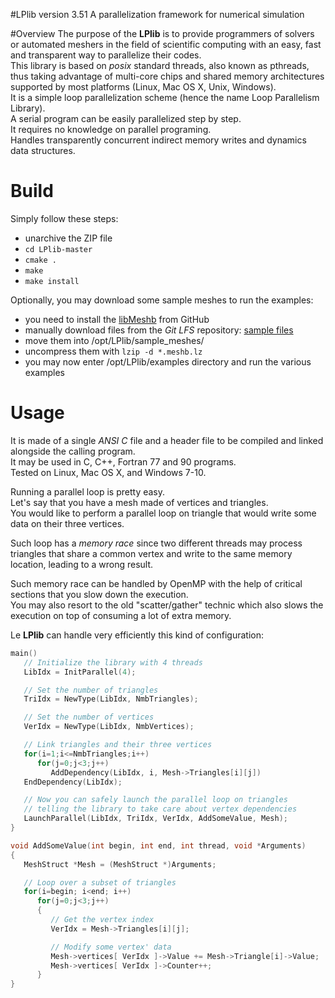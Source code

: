 #LPlib  version 3.51
A parallelization framework for numerical simulation

#Overview
The purpose of the **LPlib** is to provide programmers of solvers or automated meshers in the field of scientific computing with an easy, fast and transparent way to parallelize their codes.  
This library is based on *posix* standard threads, also known as pthreads, thus taking advantage of multi-core chips and shared memory architectures supported by most platforms (Linux, Mac OS X, Unix, Windows).  
It is a simple loop parallelization scheme (hence the name Loop Parallelism Library).  
A serial program can be easily parallelized step by step.  
It requires no knowledge on parallel programing.  
Handles transparently concurrent indirect memory writes and dynamics data structures.

# Build
Simply follow these steps:
- unarchive the ZIP file
- `cd LPlib-master`
- `cmake .`
- `make`
- `make install`

Optionally, you may download some sample meshes to run the examples:
- you need to install the [libMeshb](https://github.com/LoicMarechal/libMeshb) from GitHub
- manually download files from the *Git LFS* repository: [sample files](sample_meshes/)
- move them into /opt/LPlib/sample_meshes/
- uncompress them with `lzip -d *.meshb.lz`
- you may now enter /opt/LPlib/examples directory and run the various examples

# Usage
It is made of a single *ANSI C* file and a header file to be compiled and linked alongside the calling program.  
It may be used in C, C++, Fortran 77 and 90 programs.  
Tested on Linux, Mac OS X, and Windows 7-10.

Running a parallel loop is pretty easy.  
Let's say that you have a mesh made of vertices and triangles.  
You would like to perform a parallel loop on triangle that would write some data on their three vertices.

Such loop has a _memory race_ since two different threads may process triangles that share a common vertex and write to the same memory location, leading to a wrong result.

Such memory race can be handled by OpenMP with the help of critical sections that you slow down the execution.  
You may also resort to the old "scatter/gather" technic which also slows the execution on top of consuming a lot of extra memory.

Le **LPlib** can handle very efficiently this kind of configuration:

```C
main()
   // Initialize the library with 4 threads
   LibIdx = InitParallel(4);

   // Set the number of triangles
   TriIdx = NewType(LibIdx, NmbTriangles);

   // Set the number of vertices
   VerIdx = NewType(LibIdx, NmbVertices);

   // Link triangles and their three vertices
   for(i=1;i<=NmbTriangles;i++)
      for(j=0;j<3;j++)
         AddDependency(LibIdx, i, Mesh->Triangles[i][j])
   EndDependency(LibIdx);

   // Now you can safely launch the parallel loop on triangles
   // telling the library to take care about vertex dependencies
   LaunchParallel(LibIdx, TriIdx, VerIdx, AddSomeValue, Mesh);
}

void AddSomeValue(int begin, int end, int thread, void *Arguments)
{
   MeshStruct *Mesh = (MeshStruct *)Arguments;

   // Loop over a subset of triangles
   for(i=begin; i<end; i++)
      for(j=0;j<3;j++)
      {
         // Get the vertex index
         VerIdx = Mesh->Triangles[i][j];

         // Modify some vertex' data
         Mesh->vertices[ VerIdx ]->Value += Mesh->Triangle[i]->Value;
         Mesh->vertices[ VerIdx ]->Counter++;
      }
}
```
